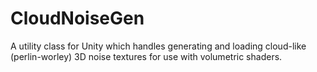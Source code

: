 # CloudNoiseGen
A utility class for Unity which handles generating and loading cloud-like (perlin-worley) 3D noise textures for use with volumetric shaders.
